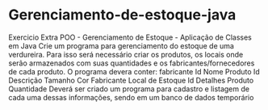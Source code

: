 # Gerenciamento-de-estoque-java
  Exercicio Extra POO - Gerenciamento de Estoque - Aplicação de Classes em Java  Crie um programa para gerenciamento do estoque de uma verdureira.  Para isso será necessário criar os produtos, os locais onde serão armazenados com suas quantidades e os fabricantes/fornecedores de cada produto.  O programa devera conter: fabricante Id Nome  Produto Id Descrição Tamanho Cor Fabricante  Local de Estoque Id Detalhes Produto Quantidade  Deverá ser criado um programa para cadastro e listagem de cada uma dessas informações, sendo em um banco de dados temporário
